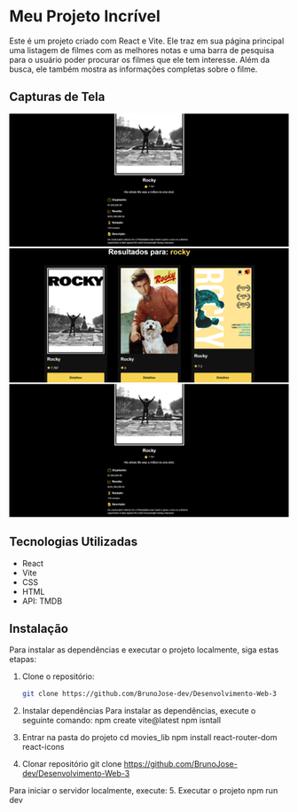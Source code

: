 # Meu Projeto Incrível

Este é um projeto criado com React e Vite. Ele traz em sua página principal uma listagem de filmes com as melhores notas e uma barra de pesquisa para o usuário poder procurar os filmes que ele tem interesse. Além da busca, ele também mostra as informações completas sobre o filme.

## Capturas de Tela

![Página Inicial](https://github.com/BrunoJose-dev/Desenvolvimento-Web-3/blob/main/movies_lib/src/assets/info_filme.png)
![Barra de Pesquisa](https://github.com/BrunoJose-dev/Desenvolvimento-Web-3/blob/main/movies_lib/src/assets/result_pesquisa.png)
![Informações do Filme](https://github.com/BrunoJose-dev/Desenvolvimento-Web-3/blob/main/movies_lib/src/assets/info_filme.png)

## Tecnologias Utilizadas

- React
- Vite
- CSS
- HTML
- API: TMDB

## Instalação

Para instalar as dependências e executar o projeto localmente, siga estas etapas:

1. Clone o repositório:
   ```bash
   git clone https://github.com/BrunoJose-dev/Desenvolvimento-Web-3

2. Instalar dependências
Para instalar as dependências, execute o seguinte comando:
npm create vite@latest
npm isntall

3. Entrar na pasta do projeto 
cd movies_lib
npm install react-router-dom react-icons

4. Clonar repositório
git clone https://github.com/BrunoJose-dev/Desenvolvimento-Web-3

Para iniciar o servidor localmente, execute:
5. Executar o projeto
npm run dev


